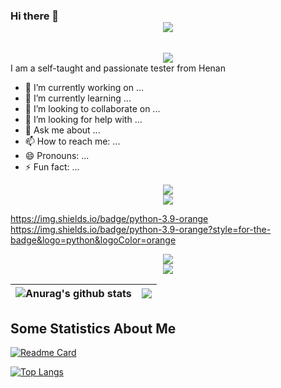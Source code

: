 ### Hi there 👋 <div align="center"> <img src="https://img.shields.io/badge/python-3.9-orange?style=for-the-badge&logo=python&logoColor=orange" /></div>
<br />
<div align="center"> <img src="https://readme-typing-svg.herokuapp.com/?lines=今日事，今日毕!;活着就是一个个无可替代的;日子的累积;小杨同学祝您今天愉快!&center=true&font=Roboto&size=27" /></div>
I am a self-taught and passionate tester from Henan

- 🔭 I’m currently working on ...
- 🌱 I’m currently learning ...
- 👯 I’m looking to collaborate on ...
- 🤔 I’m looking for help with ...
- 💬 Ask me about ...
- 📫 How to reach me: ...
- 😄 Pronouns: ...
- ⚡ Fun fact: ...

<div align="center"> <img src="https://github-readme-streak-stats.herokuapp.com/?user=wieszheng" /> </div>

<div align="center"> <img src="https://github-readme-activity-graph.vercel.app/graph?username=wieszheng&theme=xcode" /> </div>

https://img.shields.io/badge/python-3.9-orange
https://img.shields.io/badge/python-3.9-orange?style=for-the-badge&logo=python&logoColor=orange
<div align="center"> <img src="https://visitor-badge.glitch.me/badge?page_id=wieszheng" /> </div>
<div align="center"> <img src="https://profile-counter.glitch.me/wieszheng/count.svg" /> </div>



| <img align="center" src="https://github-readme-stats.vercel.app/api?username=wieszheng&show_icons=true&include_all_commits=true&theme=buefy&hide_border=true" alt="Anurag's github stats" /></a> | <img align="center" src="https://github-readme-stats.vercel.app/api/top-langs/?username=wieszheng&layout=compact&theme=buefy&hide_border=true" /></a> |
| ------------- | ------------- |

## Some Statistics About Me
[![Readme Card](https://github-readme-stats.vercel.app/api?username=wieszheng&show_icons=true&title_color=ffffff&icon_color=bb2acf&text_color=daf7dc&bg_color=151515)](https://github.com/anuraghazra/github-readme-stats)

[![Top Langs](https://github-readme-stats.vercel.app/api/top-langs/?username=wieszheng&layout=compact&exclude_repo=wuranxu.github.io&title_color=ffffff&icon_color=bb2acf&text_color=daf7dc&bg_color=151515)](https://github.com/anuraghazra/github-readme-stats)

